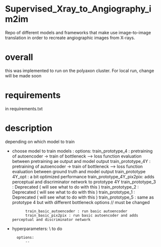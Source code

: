 # Supervised_Xray_to_Angiography_im2im
Repo of different models and frameworks that make use image-to-image translation in order to recreate angiographic images from X-rays.


# overall

this was implemented to run on the polyaxon cluster.
For local run, change will be made soon

# requirements
in requirements.txt


# description
depending on which model to train

- choose model to train models : 
        options:
            train_prototype_4 : pretraining of autoencoder -> train of bottleneck --> loss function evaluation between pretraining ae output and model output
            train_prototype_4Y : pretraining of autoencoder -> train of bottleneck --> loss function evaluation between ground truth and model output
            train_prototype 4Y_opt : a bit optimized performance 
            train_prototype_4Y_pix2pix: adds perceptual and discriminator network to prototype 4Y
            train_prototype_3 : Deprecated ( will see what to do with this )
            train_prototype_2 : Deprecated ( will see what to do with this )
            train_prototype_1 : Deprecated ( will see what to do with this )
            train_prototype_5 : same as prototype 4 but with different bottleneck options // must be changed
             
            train_basic_autoencoder : run basic autoencoder
            train_basic_pix2pix : run basic autoencoder and adds perceptual and discriminator network



- hyperparameters: \\ to do

        options:
            -- 